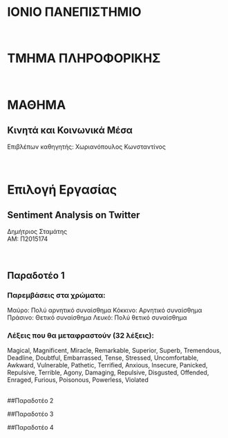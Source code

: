 # ΙΟΝΙΟ ΠΑΝΕΠΙΣΤΗΜΙΟ </br></br>


# ΤΜΗΜΑ ΠΛΗΡΟΦΟΡΙΚΗΣ </br></br>


# ΜΑΘΗΜΑ
## Κινητά και Κοινωνικά Μέσα</br>
 
Επιβλέπων καθηγητής: Χωριανόπουλος Κωνσταντίνος </br></br></br>


# Επιλογή Εργασίας
## Sentiment Analysis on Twitter

Δημήτριος Σταμάτης</br>
ΑΜ: Π2015174</br></br></br>

## Παραδοτέο 1</br>
### Παρεμβάσεις στα χρώματα:</br>
Μαύρο: Πολύ αρνητικό συναίσθημα Κόκκινο: Αρνητικό συναίσθημα Πράσινο: Θετικό συναίσθημα Λευκό: Πολύ θετικό συναίσθημα


### Λέξεις που θα μεταφραστούν (32 λέξεις): </br>
Magical, Magnificent, Miracle, Remarkable, Superior, Superb, Tremendous, Deadline, Doubtful, Embarrassed, Tense, Stressed, Uncomfortable, Awkward, Vulnerable, Pathetic, Terrified, Anxious, Insecure, Panicked, Repulsive, Terrible, Agony, Damaging, Repulsive, Disgusted, Offended, Enraged, Furious, Poisonous, Powerless, Violated

</br>
##Παραδοτέο 2


##Παραδοτέο 3
</br>

##Παραδοτέο 4
</br>


